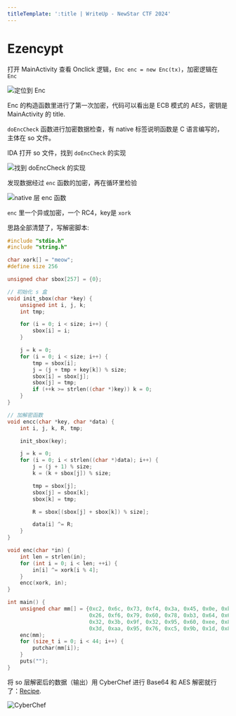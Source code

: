 ```yaml
---
titleTemplate: ':title | WriteUp - NewStar CTF 2024'
---
```


# Ezencypt

打开 MainActivity 查看 Onclick 逻辑，`Enc enc = new Enc(tx)`，加密逻辑在 `Enc`

![定位到 Enc](/assets/images/wp/2024/week2/ezencrypt_1.png)

Enc 的构造函数里进行了第一次加密，代码可以看出是 ECB 模式的 AES，密钥是 MainActivity 的 title.

`doEncCheck` 函数进行加密数据检查，有 native 标签说明函数是 C 语言编写的，主体在 so 文件。

IDA 打开 so 文件，找到 `doEncCheck` 的实现

![找到 doEncCheck 的实现](/assets/images/wp/2024/week2/ezencrypt_2.png)

发现数据经过 `enc` 函数的加密，再在循环里检验

![native 层 enc 函数](/assets/images/wp/2024/week2/ezencrypt_3.png)

`enc` 里一个异或加密，一个 RC4，key是 `xork`

思路全部清楚了，写解密脚本:

```C
#include "stdio.h"
#include "string.h"

char xork[] = "meow";
#define size 256

unsigned char sbox[257] = {0};

// 初始化 s 盒
void init_sbox(char *key) {
    unsigned int i, j, k;
    int tmp;

    for (i = 0; i < size; i++) {
        sbox[i] = i;
    }

    j = k = 0;
    for (i = 0; i < size; i++) {
        tmp = sbox[i];
        j = (j + tmp + key[k]) % size;
        sbox[i] = sbox[j];
        sbox[j] = tmp;
        if (++k >= strlen((char *)key)) k = 0;
    }
}

// 加解密函数
void encc(char *key, char *data) {
    int i, j, k, R, tmp;

    init_sbox(key);

    j = k = 0;
    for (i = 0; i < strlen((char *)data); i++) {
        j = (j + 1) % size;
        k = (k + sbox[j]) % size;

        tmp = sbox[j];
        sbox[j] = sbox[k];
        sbox[k] = tmp;

        R = sbox[(sbox[j] + sbox[k]) % size];

        data[i] ^= R;
    }
}

void enc(char *in) {
    int len = strlen(in);
    for (int i = 0; i < len; ++i) {
        in[i] ^= xork[i % 4];
    }
    encc(xork, in);
}

int main() {
    unsigned char mm[] = {0xc2, 0x6c, 0x73, 0xf4, 0x3a, 0x45, 0x0e, 0xba, 0x47, 0x81, 0x2a,
                          0x26, 0xf6, 0x79, 0x60, 0x78, 0xb3, 0x64, 0x6d, 0xdc, 0xc9, 0x04,
                          0x32, 0x3b, 0x9f, 0x32, 0x95, 0x60, 0xee, 0x82, 0x97, 0xe7, 0xca,
                          0x3d, 0xaa, 0x95, 0x76, 0xc5, 0x9b, 0x1d, 0x89, 0xdb, 0x98, 0x5d};
    enc(mm);
    for (size_t i = 0; i < 44; i++) {
        putchar(mm[i]);
    }
    puts("");
}
```

将 so 层解密后的数据<span data-desc>（输出）</span>用 CyberChef 进行 Base64 和 AES 解密就行了：[Recipe](https://gchq.github.io/CyberChef/#recipe=From_Base64('A-Za-z0-9%2B/%3D',true,false)AES_Decrypt(%7B'option':'UTF8','string':'IamEzEncryptGame'%7D,%7B'option':'Hex','string':''%7D,'ECB','Raw','Raw',%7B'option':'Hex','string':''%7D,%7B'option':'Hex','string':''%7D)).

![CyberChef](/assets/images/wp/2024/week2/ezencrypt_4.png)
